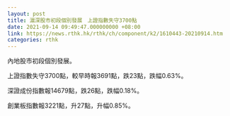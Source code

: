 ```yaml
---
layout: post
title: 滬深股市初段個別發展　上證指數失守3700點
date: 2021-09-14 09:49:47.000000000 +08:00
link: https://news.rthk.hk/rthk/ch/component/k2/1610443-20210914.htm
categories: rthk
---
```


內地股市初段個別發展。

上證指數失守3700點，較早時報3691點，跌23點，跌幅0.63%。

深證成份指數報14679點，跌26點，跌幅0.18%。

創業板指數報3221點，升27點，升幅0.85%。
